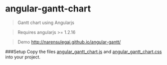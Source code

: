 angular-gantt-chart
=

> Gantt chart using Angularjs

> Requires angularjs >= 1.2.16


> Demo http://narensulegai.github.io/angular-gantt/

###Setup
Copy the files [angular_gantt_chart.js](https://github.com/narensulegai/angular-gantt/blob/master/dist/src/angular_gantt_chart.js) and [angular_gantt_chart.css](http://github.com/narensulegai/angular-gantt/blob/master/dist/src/angular_gantt_chart.css) into your project.

